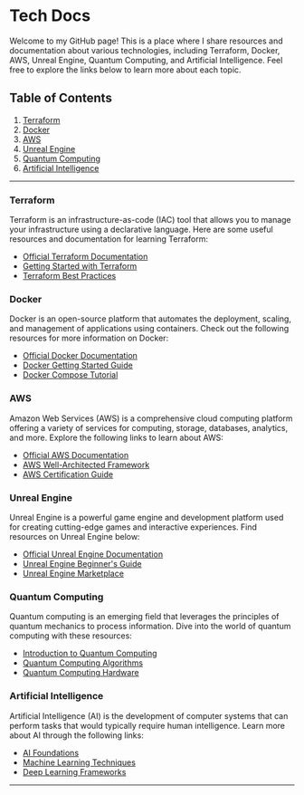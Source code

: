 # Tech Docs

Welcome to my GitHub page! This is a place where I share resources and documentation about various technologies, including Terraform, Docker, AWS, Unreal Engine, Quantum Computing, and Artificial Intelligence. Feel free to explore the links below to learn more about each topic.

## Table of Contents

1. [Terraform](#terraform)
2. [Docker](#docker)
3. [AWS](#aws)
4. [Unreal Engine](#unreal-engine)
5. [Quantum Computing](#quantum-computing)
6. [Artificial Intelligence](#artificial-intelligence)

---

### Terraform

Terraform is an infrastructure-as-code (IAC) tool that allows you to manage your infrastructure using a declarative language. Here are some useful resources and documentation for learning Terraform:

- [Official Terraform Documentation](#placeholder-link)
- [Getting Started with Terraform](#placeholder-link)
- [Terraform Best Practices](#placeholder-link)

### Docker

Docker is an open-source platform that automates the deployment, scaling, and management of applications using containers. Check out the following resources for more information on Docker:

- [Official Docker Documentation](#placeholder-link)
- [Docker Getting Started Guide](#placeholder-link)
- [Docker Compose Tutorial](#placeholder-link)

### AWS

Amazon Web Services (AWS) is a comprehensive cloud computing platform offering a variety of services for computing, storage, databases, analytics, and more. Explore the following links to learn about AWS:

- [Official AWS Documentation](#placeholder-link)
- [AWS Well-Architected Framework](#placeholder-link)
- [AWS Certification Guide](#placeholder-link)

### Unreal Engine

Unreal Engine is a powerful game engine and development platform used for creating cutting-edge games and interactive experiences. Find resources on Unreal Engine below:

- [Official Unreal Engine Documentation](#placeholder-link)
- [Unreal Engine Beginner's Guide](#placeholder-link)
- [Unreal Engine Marketplace](#placeholder-link)

### Quantum Computing

Quantum computing is an emerging field that leverages the principles of quantum mechanics to process information. Dive into the world of quantum computing with these resources:

- [Introduction to Quantum Computing](#placeholder-link)
- [Quantum Computing Algorithms](#placeholder-link)
- [Quantum Computing Hardware](#placeholder-link)

### Artificial Intelligence

Artificial Intelligence (AI) is the development of computer systems that can perform tasks that would typically require human intelligence. Learn more about AI through the following links:

- [AI Foundations](#placeholder-link)
- [Machine Learning Techniques](#placeholder-link)
- [Deep Learning Frameworks](#placeholder-link)

---
